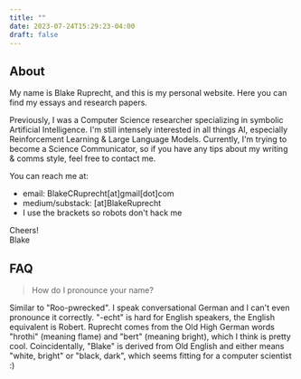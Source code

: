```yaml
---
title: ""
date: 2023-07-24T15:29:23-04:00
draft: false
---
```


## About
My name is Blake Ruprecht, and this is my personal website.
Here you can find my essays and research papers.

Previously, I was a Computer Science researcher specializing in symbolic Artificial Intelligence.
I'm still intensely interested in all things AI, especially Reinforcement Learning & Large Language Models.
Currently, I'm trying to become a Science Communicator, so if you have any tips about my writing & comms style, feel free to contact me.

You can reach me at:
- email: BlakeCRuprecht[at]gmail[dot]com
- medium/substack: [at]BlakeRuprecht
- I use the brackets so robots don't hack me

Cheers!\
Blake

## FAQ
> How do I pronounce your name?

Similar to "Roo-pwrecked".
I speak conversational German and I can't even pronounce it correctly. 
"-echt" is hard for English speakers, the English equivalent is Robert.
Ruprecht comes from the Old High German words "hrothi" (meaning flame) and "bert" (meaning bright), which I think is pretty cool.
Coincidentally, "Blake" is derived from Old English and either means "white, bright" or "black, dark", which seems fitting for a computer scientist :)
